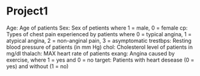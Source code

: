 # Project1



Age: Age of patients
Sex: Sex of petients where 1 = male, 0 = female
cp: Types of chest pain experienced by patients where 0 = typical angina, 1 = atypical angina, 2 = non-anginal pain, 3 = asymptomatic
trestbps: Resting blood pressure of patients (in mm Hg)
chol: Cholesterol level of patients in mg/dl
thalach: MAX heart rate of patients
exang: Angina caused by exercise, where 1 = yes and 0 = no
target: Patients with heart desease (0 = yes) and without (1 = no)

